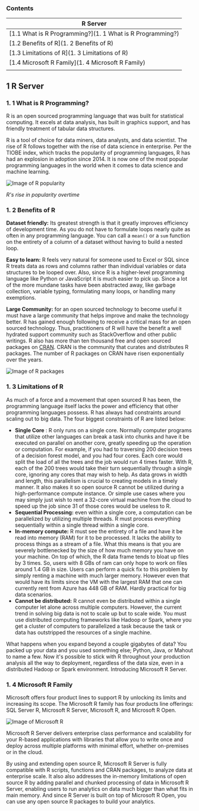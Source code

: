 ### Contents

| R Server |
| --- |
| [1.1 What is R Programming?](1. 1 What is R Programming?) |
| [1.2 Benefits of R](1. 2 Benefits of R) |
| [1.3 Limitations of R](1. 3 Limitations of R) |
| [1.4 Microsoft R Family](1. 4 Microsoft R Family) |
| |

1 R Server
------
### 1. 1 What is R Programming?

R is an open sourced programming language that was built for statistical computing. It excels at data analysis, has built in graphics support, and has friendly treatment of tabular data structures.

R is a tool of choice for data miners, data analysts, and data scientist. The rise of R follows together with the rise of data science in enterprise. Per the TIOBE index, which tracks the popularity of programming languages, R has had an explosion in adoption since 2014. It is now one of the most popular programming languages in the world when it comes to data science and machine learning.

![Image of R popularity](https://cloud.githubusercontent.com/assets/26171849/23569297/5b8c7290-0013-11e7-86e6-87bbd4f0697f.png)

_R&#39;s rise in popularity overtime_

### 1. 2 Benefits of R

**Dataset friendly:** Its greatest strength is that it greatly improves efficiency of development time. As you do not have to formulate loops nearly quite as often in any programming language. You can call a ```mean()``` or a ```sum``` function on the entirety of a column of a dataset without having to build a nested loop.

**Easy to learn:** R feels very natural for someone used to Excel or SQL since R treats data as rows and columns rather than individual variables or data structures to be looped over. Also, since R is a higher-level programming language like Python or JavaScript it is much easier to pick up. Since a lot of the more mundane tasks have been abstracted away, like garbage collection, variable typing, formulating many loops, or handling many exemptions.

**Large Community:** for an open sourced technology to become useful it must have a large community that helps improve and make the technology better. R has gained enough following to receive a critical mass for an open sourced technology. Thus, practitioners of R will have the benefit a well hydrated support community such as StackOverflow and other public writings. R also has more than ten thousand free and open sourced packages on [CRAN](https://cran.r-project.org/). CRAN is the community that curates and distributes R packages. The number of R packages on CRAN have risen exponentially over the years.

![Image of R packages](https://cloud.githubusercontent.com/assets/26171849/23569352/b397b3b4-0013-11e7-9ff4-bacc291740f4.png)

### 1. 3 Limitations of R

As much of a force and a movement that open sourced R has been, the programming language itself lacks the power and efficiency that other programming languages possess. R has always had constraints around scaling out to big data. The four biggest constraints of R are listed below:

- **Single Core** : R only runs on a single core. Normally computer programs that utilize other languages can break a task into chunks and have it be executed on parallel on another core, greatly speeding up the operation or computation. For example, if you had to traversing 200 decision trees of a decision forest model, and you had four cores. Each core would split the load of all the trees and the job would run 4 times faster. With R, each of the 200 trees would take their turn sequentially through a single core, ignoring any cores that may wish to help. As data grows in width and length, this parallelism is crucial to creating models in a timely manner. It also makes it so open source R cannot be utilized during a high-performance compute instance. Or simple use cases where you may simply just wish to rent a 32-core virtual machine from the cloud to speed up the job since 31 of those cores would be useless to R.
- **Sequential Processing:** even within a single core, a computation can be parallelized by utilizing multiple threads. R must process everything sequentially within a single thread within a single core.
- **In-memory compute:** R must see the entirety of a file and have it be read into memory (RAM) for it to be processed. It lacks the ability to process things as a stream of a file. What this means is that you are severely bottlenecked by the size of how much memory you have on your machine. On top of which, the R data frame tends to bloat up files by 3 times. So, users with 8 GBs of ram can only hope to work on files around 1.4 GB in size. Users can perform a quick fix to this problem by simply renting a machine with much larger memory. However even that would have its limits since the VM with the largest RAM that one can currently rent from Azure has 448 GB of RAM. Hardly practical for big data scenarios.
- **Cannot be distributed:** R cannot even be distributed within a single computer let alone across multiple computers. However, the current trend in solving big data is not to scale up but to scale wide. You must use distributed computing frameworks like Hadoop or Spark, where you get a cluster of computers to parallelized a task because the task or data has outstripped the resources of a single machine.

What happens when you expand beyond a couple gigabytes of data? You packed up your data and you used something else; Python, Java, or Mahout to name a few. Now it&#39;s possible to stick with R throughout your production analysis all the way to deployment, regardless of the data size, even in a distributed Hadoop or Spark environment. Introducing Microsoft R Server.

### 1. 4 Microsoft R Family

Microsoft offers four product lines to support R by unlocking its limits and increasing its scope. The Microsoft R family has four products line offerings: SQL Server R, Microsoft R Server, Microsoft R, and Microsoft R Open.

![Image of Microsoft R](https://cloud.githubusercontent.com/assets/26171849/23569667/3f184cf4-0015-11e7-9d71-3ac362522b27.png)

Microsoft R Server delivers enterprise class performance and scalability for your R-based applications with libraries that allow you to write once and deploy across multiple platforms with minimal effort, whether on-premises or in the cloud.

By using and extending open source R, Microsoft R Server is fully compatible with R scripts, functions and CRAN packages, to analyze data at enterprise scale. It also also addresses the in-memory limitations of open source R by adding parallel and chunked processing of data in Microsoft R Server, enabling users to run analytics on data much bigger than what fits in main memory. And since R Server is built on top of Microsoft R Open, you can use any open source R packages to build your analytics.
